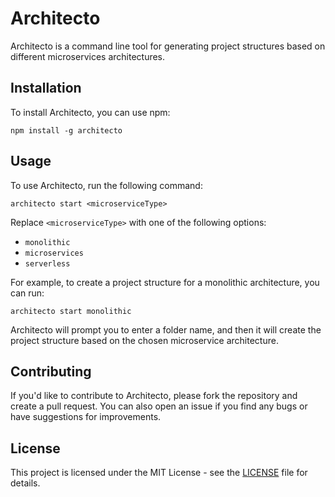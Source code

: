 # Architecto

Architecto is a command line tool for generating project structures based on different microservices architectures.

## Installation

To install Architecto, you can use npm:

`npm install -g architecto`

## Usage

To use Architecto, run the following command:

`architecto start <microserviceType>`


Replace `<microserviceType>` with one of the following options:
- `monolithic`
- `microservices`
- `serverless`

For example, to create a project structure for a monolithic architecture, you can run:

`architecto start monolithic`


Architecto will prompt you to enter a folder name, and then it will create the project structure based on the chosen microservice architecture.

## Contributing

If you'd like to contribute to Architecto, please fork the repository and create a pull request. You can also open an issue if you find any bugs or have suggestions for improvements.

## License

This project is licensed under the MIT License - see the [LICENSE](LICENSE) file for details.

